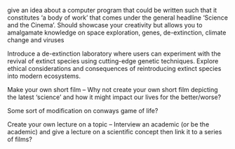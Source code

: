 <!-- SPDX-License-Identifier: zlib-acknowledgement -->
give an idea about a computer program that could be written such that it constitutes  ‘a body of work’ that comes under the general headline ‘Science and the Cinema’.  Should showcase your
creativity but allows you to amalgamate knowledge on space exploration, genes, de-extinction, climate change and viruses

Introduce a de-extinction laboratory where users can experiment with the revival of extinct species using cutting-edge genetic techniques.
Explore ethical considerations and consequences of reintroducing extinct species into modern ecosystems.

Make your own short film – Why not create your own short film depicting the latest ‘science’
and how it might impact our lives for the better/worse?

Some sort of modification on conways game of life?

Create your own lecture on a topic – Interview an academic (or be the academic) and give a
lecture on a scientific concept then link it to a series of films?
